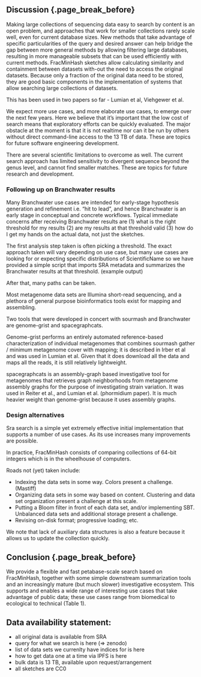 ## Discussion {.page_break_before}

Making large collections of sequencing data easy to search by content
is an open problem, and approaches that work for smaller collections
rarely scale well, even for current database sizes. New methods that
take advantage of specific particularities of the query and desired
answer can help bridge the gap between more general methods by
allowing filtering large databases, resulting in more manageable
subsets that can be used efficiently with current methods.
FracMinHash sketches allow calculating similarity and containment
between datasets with-out the need to access the original
datasets. Because only a fraction of the original data need to be
stored, they are good basic components in the implementation of
systems that allow searching large collections of datasets.

This has been used in two papers so far - Lumian et al, Viehgewer et
al.

We expect more use cases, and more elaborate use cases, to emerge over
the next few years. Here we believe that it’s important that the low
cost of search means that exploratory efforts can be quickly
evaluated. The major obstacle at the moment is that it is not realtime
nor can it be run by others without direct command-line access to the
13 TB of data. These are topics for future software engineering
development.

There are several scientific limitations to overcome as well. The
current search approach has limited sensitivity to divergent sequence
beyond the genus level, and cannot find smaller matches. These are
topics for future research and development.

### Following up on Branchwater results

Many Branchwater use cases are intended for early-stage hypothesis
generation and refinement i.e. “hit to lead”, and hence Branchwater is
an early stage in conceptual and concrete workflows. Typical immediate
concerns after receiving Branchwater results are (1) what is the right
threshold for my results (2) are my results at that threshold valid
(3) how do I get my hands on the actual data, not just the sketches.

The first analysis step taken is often picking a threshold. The exact approach taken will vary depending on use case, but many use cases are looking for or expecting specific distributions of ScientificName so we have provided a simple script that imports SRA metadata and summarizes the Branchwater results at that threshold. (example output)

After that, many paths can be taken.

Most metagenome data sets are Illumina short-read sequencing, and a
plethora of general purpose bioinformatics tools exist for mapping and
assembling.

Two tools that were developed in concert with sourmash and Branchwater
are genome-grist and spacegraphcats.

Genome-grist performs an entirely automated reference-based
characterization of individual metagenomes that combines sourmash
gather / minimum metagenome cover with mapping; it is described in
Irber et al and was used in Lumian et al. Given that it does download
all the data and maps all the reads, it is still relatively
lightweight.

spacegraphcats is an assembly-graph based investigative tool for
metagenomes that retrieves graph neighborhoods from metagenome
assembly graphs for the purpose of investigating strain variation. It
was used in Reiter et al., and Lumian et al. (phormidium paper). It is
much heavier weight than genome-grist because it uses assembly graphs.

### Design alternatives

Sra search is a simple yet extremely effective initial implementation
that supports a number of use cases. As its use increases many
improvements are possible.

In practice, FracMinHash consists of comparing collections of 64-bit
integers which is in the wheelhouse of computers.

Roads not (yet) taken include:

* Indexing the data sets in some way. Colors present a challenge. (Mastiff)
* Organizing data sets in some way based on content. Clustering and data set organization present a challenge at this scale.
* Putting a Bloom filter in front of each data set, and/or implementing SBT. Unbalanced data sets and additional storage present a challenge.
* Revising on-disk format; progressive loading; etc.

We note that lack of auxiliary data structures is also a
feature because it allows us to update the collection quickly.

## Conclusion {.page_break_before}

We provide a flexible and fast petabase-scale search based on
FracMinHash, together with some simple downstream summarization tools
and an increasingly mature (but much slower) investigative ecosystem.
This supports and enables a wide range of interesting use cases that
take advantage of public data; these use cases range from biomedical
to ecological to technical (Table 1).

## Data availability statement:

* all original data is available from SRA
* query for what we search is here (=> zenodo)
* list of data sets we currenlty have indices for is here
* how to get data one at a time via IPFS is here
* bulk data is 13 TB, available upon request/arrangement
* all sketches are CC0
